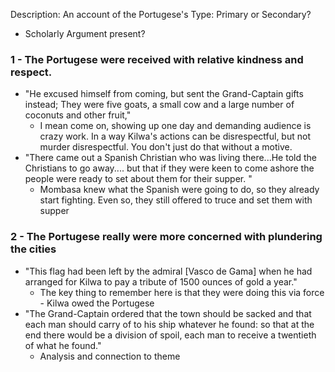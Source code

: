 Description: An account of the Portugese's 
Type: Primary or Secondary?
- Scholarly Argument present?
### 1 - The Portugese were received with relative kindness and respect.
- "He excused himself from coming, but sent the Grand-Captain gifts instead; They were five goats, a small cow and a large number of coconuts and other fruit,"
	- I mean come on, showing up one day and demanding audience is crazy work. In a way Kilwa's actions can be disrespectful, but not murder disrespectful. You don't just do that without a motive.
- "There came out a Spanish Christian who was living there...He told the Christians to go away.... but that if they were keen to come ashore the people were ready to set about them for their supper. "
	- Mombasa knew what the Spanish were going to do, so they already start fighting. Even so, they still offered to truce and set them with supper
### 2 - The Portugese really were more concerned with plundering the cities
- "This flag had been left by the admiral [Vasco de Gama] when he had arranged for Kilwa to pay a tribute of 1500 ounces of gold a year."
	- The key thing to remember here is that they were doing this via force - Kilwa owed the Portugese 
- "The Grand-Captain ordered that the town should be sacked and that each man should carry of to his ship whatever he found: so that at the end there would be a division of spoil, each man to receive a twentieth of what he found."
	- Analysis and connection to theme